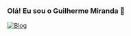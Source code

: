 ### Olá! Eu sou o Guilherme Miranda 👋
[![Blog](https://img.shields.io/badge/GuiMiranda-up-green.svg)](https://guimiranda.com.br/)

